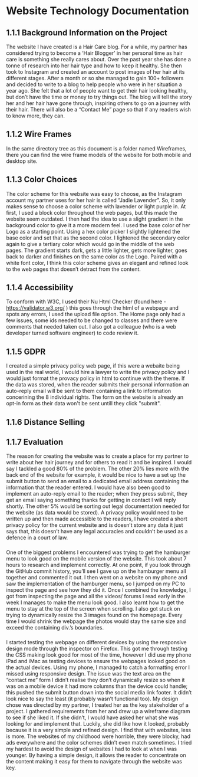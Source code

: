 # Website Technology Documentation
## 1.1.1 Background Information on the Project
The website I have created is a Hair Care blog. For a while, my partner has considered trying to become a ‘Hair Blogger’ in her personal time as hair care is something she really cares about. Over the past year she has done a tonne of research into her hair type and how to keep it healthy. She then took to Instagram and created an account to post images of her hair at its different stages. After a month or so she managed to gain 100+ followers and decided to write to a blog to help people who were in her situation a year ago. She felt that a lot of people want to get their hair looking healthy, but don’t have the time or money to try things out. The blog will tell the story her and her hair have gone through, inspiring others to go on a journey with their hair. There will also be a “Contact Me” page so that if any readers wish to know more, they can. 
## 1.1.2 Wire Frames
In the same directory tree as this document is a folder named Wireframes, there you can find the wire frame models of the website for both mobile and desktop site.
## 1.1.3 Color Choices
The color scheme for this website was easy to choose, as the Instagram account my partner uses for her hair is called “Jadie Lavender”. So, it only makes sense to choose a color scheme with lavender or light purple in. At first, I used a block color throughout the web pages, but this made the website seem outdated. I then had the idea to use a slight gradient in the background color to give it a more modern feel. I used the base color of her Logo as a starting point. Using a hex color picker I slightly lightened the base color and set that as the second color. I lightened the secondary color again to give a tertiary color which would go in the middle of the web pages. The gradient starts dark, gets a little lighter, gets more lighter, goes back to darker and finishes on the same color as the Logo. Paired with a white font color, I think this color scheme gives an elegant and refined look to the web pages that doesn’t detract from the content.
## 1.1.4 Accessibility 
To conform with W3C, I used their Nu Html Checker (found here - https://validator.w3.org/ ) this goes through the html of a webpage and spots any errors, I used the upload file option. The Home page only had a few issues, some ids needed to be changed to classes and there were comments that needed taken out. I also got a colleague (who is a web developer turned software engineer) to code review it.
## 1.1.5 GDPR
I created a simple privacy policy web page, if this were a webaite being used in the real world, I would hire a lawyer to write the privacy policy and I would just format the provacy policy in html to continue with the theme. If the data was stored, when the reader submits their personal information an auto-reply email will be sent to them containing a link to information concerining the 8 individual rights. The form on the website is already an opt-in form as their data won't be sent untill they click "submit".

## 1.1.6 Distance Selling

## 1.1.7 Evaluation
The reason for creating the website was to create a place for my partner to write about her hair journey and for others to read it and be inspired. I would say I tackled a good 80% of the problem. The other 20% lies more with the back end of the website for example, it would be nice to have a set up the submit button to send an email to a dedicated email address containing the information that the reader entered. I would have also been good to implement an auto-reply email to the reader; when they press submit, they get an email saying something thanks for getting in contact I will reply shortly.  The other 5% would be sorting out legal documentation needed for the website (as data would be stored). A privacy policy would need to be written up and then made accessible to the readers, I have created a short privacy policy for the current website and is doesn’t store any data it just says that, this doesn’t have any legal accuracies and couldn’t be used as a defence in a court of law.
### 
One of the biggest problems I encountered was trying to get the hamburger menu to look good on the mobile version of the website. This took about 7 hours to research and implement correctly. At one point, if you look through the GitHub commit history, you’ll see I gave up on the hamburger menu all together and commented it out. I then went on a website on my phone and saw the implementation of the hamburger menu, so I jumped on my PC to inspect the page and see how they did it. Once I combined the knowledge, I got from inspecting the page and all the videos/ forums I read early in the week I manages to make the menu look good. I also learnt how to get the menu to stay at the top of the screen when scrolling. I also got stuck on trying to dynamically resize the 3 images found on the homepage. Every time I would shrink the webpage the photos would stay the same size and exceed the containing div.’s boundaries.
### 
I started testing the webpage on different devices by using the responsive design mode through the inspector on Firefox. This got me through testing the CSS making look good for most of the time, however I did use my phone iPad and iMac as testing devices to ensure the webpages looked good on the actual devices. Using my phone, I managed to catch a formatting error I missed using responsive design. The issue was the text area on the “contact me” form I didn’t realise they don’t dynamically resize so when it was on a mobile device it had more columns than the device could handle; this pushed the submit button down into the social media link footer. It didn’t look nice to say the least (it probably wasn’t functional too).
My design chose was directed by my partner, I treated her as the key stakeholder of a project. I gathered requirements from her and drew up a wireframe diagram to see if she liked it. If she didn’t, I would have asked her what she was looking for and implement that. Luckily, she did like how it looked, probably because it is a very simple and refined design. I find that with websites, less is more. The websites of my childhood were horrible, they were blocky, had ads everywhere and the color schemes didn’t even match sometimes. I tried my hardest to avoid the design of websites I had to look at when I was younger. By having a simple design, it allows the reader to concentrate on the content making it easy for them to navigate through the website was key.